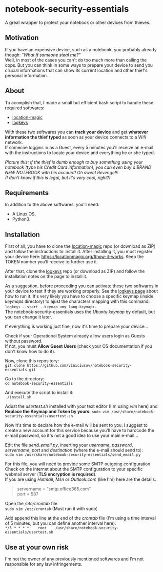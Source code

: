 # notebook-security-essentials
A great wrapper to protect your notebook or other devices from thieves.

## Motivation
If you have an expensive device, such as a notebook, you probably already though: *"What if someone steal me?"*  
Well, in most of the cases you can't do too much more than calling the cops.
But you can think in some ways to prepare your device to send you crucial informations that can show its current location and other thief's personal information.

## About
To acomplish that, I made a small but efficient bash script to handle these required softwares:
- [location-magic](https://github.com/unwiredlabs/location-magic)
- [logkeys](https://github.com/kernc/logkeys)

With these two softwares you can **track your device** and get **whatever information the thief typed** as soon as your device connects to a Wifi network.  
If someone loggins in as a Guest, every 5 minutes you'll receive an e-mail with the instructions to locate your device and everything he or she typed.

*Picture this: if the thief is dumb enough to buy something using your notebook (type his Credit Card information), you can even buy a BRAND NEW NOTEBOOK with his account! Oh sweet Revenge!!!  
(I don't know if this is legal, but it's very cool, right?)*

## Requirements
In addition to the above softwares, you'll need:
- A Linux OS.
- Python3.

## Installation
First of all, you have to clone the [location-magic](https://github.com/unwiredlabs/location-magic) repo (or download as ZIP) and follow the instructions to install it. After installing it, you must register your device here: https://locationmagic.org/#how-it-works. Keep the TOKEN number you'll receive to further use it.

After that, clone the [logkeys](https://github.com/kernc/logkeys) repo (or download as ZIP) and follow the installation notes on the page to install it.

As a suggestion, before proceeding you can activate these two softwares in your device to test if they are working properly.
See the [logkeys page](https://github.com/kernc/logkeys) about how to run it. It's very likely you have to choose a specific keymap (inside *keymaps* directory) to ajust the characters mapping with this command:
`logkeys --start --keymap <my_lang.keymap>`.  
The notebook-security-essentials uses the *Ubuntu keymap* by default, but you can change it later.

If everything is working just fine, now it's time to prepare your device...

Check if your Operational System already allow users login as Guests without password.  
If not, you must **Allow Guest Users** (check your OS documentation if you don't know how to do it).

Now, clone this repository:  
`git clone https://github.com/viniciusov/notebook-security-essentials.git`

Go to the directory:  
`cd notebook-security-essentials`

And execute the script to install it:  
`./install.sh`

Adust the *usertest.sh* installed with your text editor (I'm using *vim* here) and **Replace the Keymap and Token by yours**:
`sudo vim /usr/share/notebook-security-essentials/usertest.sh`

Now it's time to declare how the e-mail will be sent to you.
I suggest to create a new account for this service because you'll have to hardcode the e-mail password, so it's not a good idea to use your main e-mail...

Edit the file *send_email.py*, inserting your *username*, *password*, *servername*, *port* and *destination* (where the e-mail should send to):  
`sudo vim /usr/share/notebook-security-essentials/send_email.py`

For this file, you will need to provide some SMTP outgoing configuration. Check on the internet about the SMTP configuration to your specific webmail server (**TLS encryption is required**).  
If you are using *Hotmail*, *Msn* or *Outlook.com* (like I'm) here are the details:
>servername = "smtp.office365.com"  
>port = 587  

Open the */etc/crontab* file:  
`sudo vim /etc/crontab` (Must run it with sudo)
  
Add append this line at the end of the *crontab* file (I'm using a time interval of 5 minutes, but you can define another interval here):  
`*/5 * * * * 	root 	/usr/share/notebook-security-essentials/usertest.sh`
  
## Use at your own risk
I'm not the owner of any previously mentioned softwares and I'm not responsible for any law infringements.

